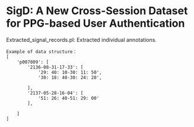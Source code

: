 # SigD: A New Cross-Session Dataset for PPG-based User Authentication



Extracted_signal_records.pl: Extracted individual annotations.


```
Example of data structure：
[
    'p007809': [
        '2136-08-31-17-33': [
            '29: 40: 10-30: 11: 50',
            '30: 18: 40-30: 24: 20',
            
        ],
        '2137-05-28-16-04': [
            '51: 26: 40-51: 29: 00'
        ],
        
    ]
]

```

